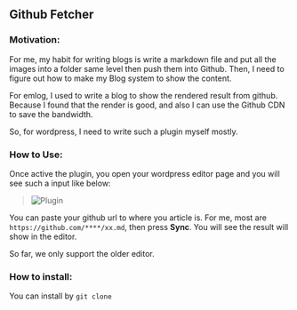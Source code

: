 Github Fetcher
---

### Motivation:
For me, my habit for writing blogs is write a markdown file and put all the images into a folder same level then push them into Github. Then, I need to figure out how to make my Blog system to show the content.

For emlog, I used to write a blog to show the rendered result from github. Because I found that the render is good, and also I can use the Github CDN to save the bandwidth.

So, for wordpress, I need to write such a plugin myself mostly.

### How to Use:
Once active the plugin, you open your wordpress editor page and you will see such a input like below:
> ![Plugin]()

You can paste your github url to where you article is. For me, most are `https://github.com/****/xx.md`, then press **Sync**. You will see the result will show in the editor.

So far, we only support the older editor.


### How to install:
You can install by `git clone `
